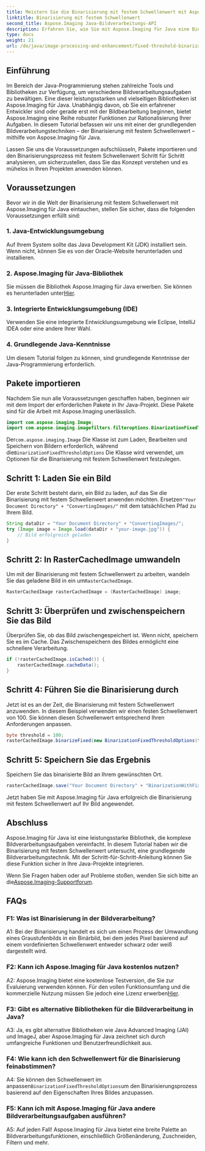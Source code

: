 ```yaml
---
title: Meistern Sie die Binarisierung mit festem Schwellenwert mit Aspose.Imaging für Java
linktitle: Binarisierung mit festem Schwellenwert
second_title: Aspose.Imaging Java-Bildverarbeitungs-API
description: Erfahren Sie, wie Sie mit Aspose.Imaging für Java eine Binarisierung mit festem Schwellenwert für Bilder durchführen.
type: docs
weight: 21
url: /de/java/image-processing-and-enhancement/fixed-threshold-binarization/
---
```

## Einführung

Im Bereich der Java-Programmierung stehen zahlreiche Tools und Bibliotheken zur Verfügung, um verschiedene Bildverarbeitungsaufgaben zu bewältigen. Eine dieser leistungsstarken und vielseitigen Bibliotheken ist Aspose.Imaging für Java. Unabhängig davon, ob Sie ein erfahrener Entwickler sind oder gerade erst mit der Bildbearbeitung beginnen, bietet Aspose.Imaging eine Reihe robuster Funktionen zur Rationalisierung Ihrer Aufgaben. In diesem Tutorial befassen wir uns mit einer der grundlegenden Bildverarbeitungstechniken – der Binarisierung mit festem Schwellenwert – mithilfe von Aspose.Imaging für Java.

Lassen Sie uns die Voraussetzungen aufschlüsseln, Pakete importieren und den Binarisierungsprozess mit festem Schwellenwert Schritt für Schritt analysieren, um sicherzustellen, dass Sie das Konzept verstehen und es mühelos in Ihren Projekten anwenden können.

## Voraussetzungen

Bevor wir in die Welt der Binarisierung mit festem Schwellenwert mit Aspose.Imaging für Java eintauchen, stellen Sie sicher, dass die folgenden Voraussetzungen erfüllt sind:

### 1. Java-Entwicklungsumgebung

Auf Ihrem System sollte das Java Development Kit (JDK) installiert sein. Wenn nicht, können Sie es von der Oracle-Website herunterladen und installieren.

### 2. Aspose.Imaging für Java-Bibliothek

 Sie müssen die Bibliothek Aspose.Imaging für Java erwerben. Sie können es herunterladen unter[Hier](https://releases.aspose.com/imaging/java/).

### 3. Integrierte Entwicklungsumgebung (IDE)

Verwenden Sie eine integrierte Entwicklungsumgebung wie Eclipse, IntelliJ IDEA oder eine andere Ihrer Wahl.

### 4. Grundlegende Java-Kenntnisse

Um diesem Tutorial folgen zu können, sind grundlegende Kenntnisse der Java-Programmierung erforderlich.

## Pakete importieren

Nachdem Sie nun alle Voraussetzungen geschaffen haben, beginnen wir mit dem Import der erforderlichen Pakete in Ihr Java-Projekt. Diese Pakete sind für die Arbeit mit Aspose.Imaging unerlässlich.

```java
import com.aspose.imaging.Image;
import com.aspose.imaging.imagefilters.filteroptions.BinarizationFixedThresholdOptions;
```

 Der`com.aspose.imaging.Image` Die Klasse ist zum Laden, Bearbeiten und Speichern von Bildern erforderlich, während die`BinarizationFixedThresholdOptions` Die Klasse wird verwendet, um Optionen für die Binarisierung mit festem Schwellenwert festzulegen.

## Schritt 1: Laden Sie ein Bild

 Der erste Schritt besteht darin, ein Bild zu laden, auf das Sie die Binarisierung mit festem Schwellenwert anwenden möchten. Ersetzen`"Your Document Directory" + "ConvertingImages/"` mit dem tatsächlichen Pfad zu Ihrem Bild.

```java
String dataDir = "Your Document Directory" + "ConvertingImages/";
try (Image image = Image.load(dataDir + "your-image.jpg")) {
    // Bild erfolgreich geladen
}
```

## Schritt 2: In RasterCachedImage umwandeln

 Um mit der Binarisierung mit festem Schwellenwert zu arbeiten, wandeln Sie das geladene Bild in ein um`RasterCachedImage`.

```java
RasterCachedImage rasterCachedImage = (RasterCachedImage) image;
```

## Schritt 3: Überprüfen und zwischenspeichern Sie das Bild

Überprüfen Sie, ob das Bild zwischengespeichert ist. Wenn nicht, speichern Sie es im Cache. Das Zwischenspeichern des Bildes ermöglicht eine schnellere Verarbeitung.

```java
if (!rasterCachedImage.isCached()) {
    rasterCachedImage.cacheData();
}
```

## Schritt 4: Führen Sie die Binarisierung durch

Jetzt ist es an der Zeit, die Binarisierung mit festem Schwellenwert anzuwenden. In diesem Beispiel verwenden wir einen festen Schwellenwert von 100. Sie können diesen Schwellenwert entsprechend Ihren Anforderungen anpassen.

```java
byte threshold = 100;
rasterCachedImage.binarizeFixed(new BinarizationFixedThresholdOptions(threshold));
```

## Schritt 5: Speichern Sie das Ergebnis

Speichern Sie das binarisierte Bild an Ihrem gewünschten Ort.

```java
rasterCachedImage.save("Your Document Directory" + "BinarizationWithFixedThreshold_out.jpg");
```

Jetzt haben Sie mit Aspose.Imaging für Java erfolgreich die Binarisierung mit festem Schwellenwert auf Ihr Bild angewendet.

## Abschluss

Aspose.Imaging für Java ist eine leistungsstarke Bibliothek, die komplexe Bildverarbeitungsaufgaben vereinfacht. In diesem Tutorial haben wir die Binarisierung mit festem Schwellenwert untersucht, eine grundlegende Bildverarbeitungstechnik. Mit der Schritt-für-Schritt-Anleitung können Sie diese Funktion sicher in Ihre Java-Projekte integrieren.

Wenn Sie Fragen haben oder auf Probleme stoßen, wenden Sie sich bitte an die[Aspose.Imaging-Supportforum](https://forum.aspose.com/).

## FAQs

### F1: Was ist Binarisierung in der Bildverarbeitung?

A1: Bei der Binarisierung handelt es sich um einen Prozess der Umwandlung eines Graustufenbilds in ein Binärbild, bei dem jedes Pixel basierend auf einem vordefinierten Schwellenwert entweder schwarz oder weiß dargestellt wird.

### F2: Kann ich Aspose.Imaging für Java kostenlos nutzen?

 A2: Aspose.Imaging bietet eine kostenlose Testversion, die Sie zur Evaluierung verwenden können. Für den vollen Funktionsumfang und die kommerzielle Nutzung müssen Sie jedoch eine Lizenz erwerben[Hier](https://purchase.aspose.com/buy).

### F3: Gibt es alternative Bibliotheken für die Bildverarbeitung in Java?

A3: Ja, es gibt alternative Bibliotheken wie Java Advanced Imaging (JAI) und ImageJ, aber Aspose.Imaging für Java zeichnet sich durch umfangreiche Funktionen und Benutzerfreundlichkeit aus.

### F4: Wie kann ich den Schwellenwert für die Binarisierung feinabstimmen?

 A4: Sie können den Schwellenwert im anpassen`BinarizationFixedThresholdOptions`um den Binarisierungsprozess basierend auf den Eigenschaften Ihres Bildes anzupassen.

### F5: Kann ich mit Aspose.Imaging für Java andere Bildverarbeitungsaufgaben ausführen?

A5: Auf jeden Fall! Aspose.Imaging für Java bietet eine breite Palette an Bildverarbeitungsfunktionen, einschließlich Größenänderung, Zuschneiden, Filtern und mehr.